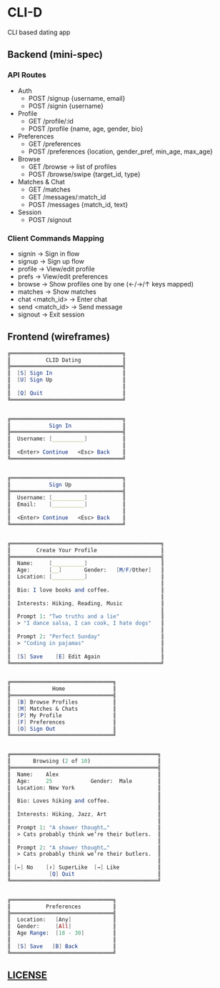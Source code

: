 # CLI-D

CLI based dating app

## Backend (mini-spec)

### API Routes

- Auth
    - POST /signup {username, email}
    - POST /signin {username}
- Profile
    - GET /profile/:id
    - POST /profile {name, age, gender, bio}
- Preferences
    - GET /preferences
    - POST /preferences {location, gender_pref, min_age, max_age}
- Browse
    - GET /browse → list of profiles
    - POST /browse/swipe {target_id, type}
- Matches & Chat
    - GET /matches
    - GET /messages/:match_id
    - POST /messages {match_id, text}
- Session
    - POST /signout

### Client Commands Mapping

- signin → Sign in flow
- signup → Sign up flow
- profile → View/edit profile
- prefs → View/edit preferences
- browse → Show profiles one by one (←/→/↑ keys mapped)
- matches → Show matches
- chat <match_id> → Enter chat
- send <match_id> <text> → Send message
- signout → Exit session


## Frontend (wireframes)

```mathematica
╔═══════════════════════════════════╗
║           CLID Dating             ║
╠═══════════════════════════════════╣
║  [S] Sign In                      ║
║  [U] Sign Up                      ║
║                                   ║
║  [Q] Quit                         ║
╚═══════════════════════════════════╝


╔═══════════════════════════════════╗
║            Sign In                ║
╠═══════════════════════════════════╣
║  Username: [__________]           ║
║                                   ║
║  <Enter> Continue   <Esc> Back    ║
╚═══════════════════════════════════╝


╔═══════════════════════════════════╗
║            Sign Up                ║
╠═══════════════════════════════════╣
║  Username: [__________]           ║
║  Email:    [__________]           ║
║                                   ║
║  <Enter> Continue   <Esc> Back    ║
╚═══════════════════════════════════╝


╔═══════════════════════════════════════════════╗
║        Create Your Profile                    ║
╠═══════════════════════════════════════════════╣
║  Name:     [__________]                       ║
║  Age:      [__]       Gender:   [M/F/Other]   ║
║  Location: [__________]                       ║
║                                               ║
║  Bio: I love books and coffee.                ║
║                                               ║
║  Interests: Hiking, Reading, Music            ║
║                                               ║
║  Prompt 1: "Two truths and a lie"             ║
║  > "I dance salsa, I can cook, I hate dogs"   ║
║                                               ║
║  Prompt 2: "Perfect Sunday"                   ║
║  > "Coding in pajamas"                        ║
║                                               ║
║  [S] Save    [E] Edit Again                   ║
╚═══════════════════════════════════════════════╝


╔════════════════════════════════╗
║             Home               ║
╠════════════════════════════════╣
║  [B] Browse Profiles           ║
║  [M] Matches & Chats           ║
║  [P] My Profile                ║
║  [F] Preferences               ║
║  [O] Sign Out                  ║
╚════════════════════════════════╝


╔══════════════════════════════════════════════╗
║       Browsing (2 of 10)                     ║
╠══════════════════════════════════════════════╣
║  Name:    Alex                               ║
║  Age:     25            Gender:  Male        ║
║  Location: New York                          ║
║                                              ║
║  Bio: Loves hiking and coffee.               ║
║                                              ║
║  Interests: Hiking, Jazz, Art                ║
║                                              ║
║  Prompt 1: "A shower thought…"               ║
║  > Cats probably think we’re their butlers.  ║
║                                              ║
║  Prompt 2: "A shower thought…"               ║
║  > Cats probably think we’re their butlers.  ║
║                                              ║
║ [←] No    [↑] SuperLike  [→] Like            ║
║            [Q] Quit                          ║
╚══════════════════════════════════════════════╝


╔════════════════════════════════╗
║           Preferences          ║
╠════════════════════════════════╣
║  Location:   [Any]             ║
║  Gender:     [All]             ║
║  Age Range:  [18 - 30]         ║
║                                ║
║  [S] Save   [B] Back           ║
╚════════════════════════════════╝
```

## [LICENSE](LICENSE)
